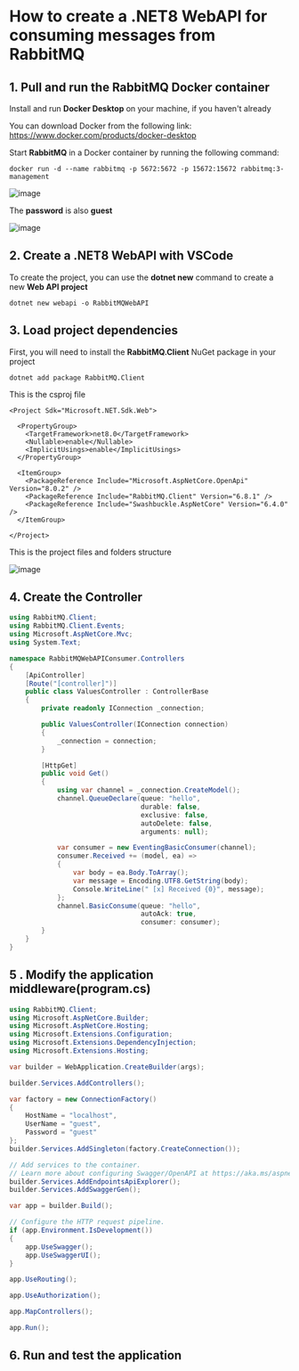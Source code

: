 # How to create a .NET8 WebAPI for consuming messages from RabbitMQ

## 1. Pull and run the RabbitMQ Docker container

Install and run **Docker Desktop** on your machine, if you haven't already

You can download Docker from the following link: https://www.docker.com/products/docker-desktop

Start **RabbitMQ** in a Docker container by running the following command:

```
docker run -d --name rabbitmq -p 5672:5672 -p 15672:15672 rabbitmq:3-management
```

![image](https://github.com/luiscoco/RabbitMQ_dotNet8WebAPI_producer/assets/32194879/25e200c7-7309-4380-97c3-27d269474e6e)

The **password** is also **guest**

![image](https://github.com/luiscoco/RabbitMQ_dotNet8WebAPI_producer/assets/32194879/8f3e7ac0-fb1b-4f5f-9229-189d8d611fbd)

## 2. Create a .NET8 WebAPI with VSCode

To create the project, you can use the **dotnet new** command to create a new **Web API project**

```
dotnet new webapi -o RabbitMQWebAPI
```

## 3. Load project dependencies

First, you will need to install the **RabbitMQ.Client** NuGet package in your project

```
dotnet add package RabbitMQ.Client
```

This is the csproj file

```csproj
<Project Sdk="Microsoft.NET.Sdk.Web">

  <PropertyGroup>
    <TargetFramework>net8.0</TargetFramework>
    <Nullable>enable</Nullable>
    <ImplicitUsings>enable</ImplicitUsings>
  </PropertyGroup>

  <ItemGroup>
    <PackageReference Include="Microsoft.AspNetCore.OpenApi" Version="8.0.2" />
    <PackageReference Include="RabbitMQ.Client" Version="6.8.1" />
    <PackageReference Include="Swashbuckle.AspNetCore" Version="6.4.0" />
  </ItemGroup>

</Project>
```

This is the project files and folders structure

![image](https://github.com/luiscoco/RabbitMQ_dotNet8WebAPI_consumer/assets/32194879/e2647f65-3c78-474a-b428-65cd8d33e418)

## 4. Create the Controller

```csharp
using RabbitMQ.Client;
using RabbitMQ.Client.Events;
using Microsoft.AspNetCore.Mvc;
using System.Text;

namespace RabbitMQWebAPIConsumer.Controllers
{
    [ApiController]
    [Route("[controller]")]
    public class ValuesController : ControllerBase
    {
        private readonly IConnection _connection;

        public ValuesController(IConnection connection)
        {
            _connection = connection;
        }

        [HttpGet]
        public void Get()
        {
            using var channel = _connection.CreateModel();
            channel.QueueDeclare(queue: "hello",
                                 durable: false,
                                 exclusive: false,
                                 autoDelete: false,
                                 arguments: null);

            var consumer = new EventingBasicConsumer(channel);
            consumer.Received += (model, ea) =>
            {
                var body = ea.Body.ToArray();
                var message = Encoding.UTF8.GetString(body);
                Console.WriteLine(" [x] Received {0}", message);
            };
            channel.BasicConsume(queue: "hello",
                                 autoAck: true,
                                 consumer: consumer);
        }
    }
}
```

## 5 . Modify the application middleware(program.cs)

```csharp
using RabbitMQ.Client;
using Microsoft.AspNetCore.Builder;
using Microsoft.AspNetCore.Hosting;
using Microsoft.Extensions.Configuration;
using Microsoft.Extensions.DependencyInjection;
using Microsoft.Extensions.Hosting;

var builder = WebApplication.CreateBuilder(args);

builder.Services.AddControllers();

var factory = new ConnectionFactory()
{
    HostName = "localhost",
    UserName = "guest",
    Password = "guest"
};
builder.Services.AddSingleton(factory.CreateConnection());

// Add services to the container.
// Learn more about configuring Swagger/OpenAPI at https://aka.ms/aspnetcore/swashbuckle
builder.Services.AddEndpointsApiExplorer();
builder.Services.AddSwaggerGen();

var app = builder.Build();

// Configure the HTTP request pipeline.
if (app.Environment.IsDevelopment())
{
    app.UseSwagger();
    app.UseSwaggerUI();
}

app.UseRouting();

app.UseAuthorization();

app.MapControllers();

app.Run();
```

## 6. Run and test the application


